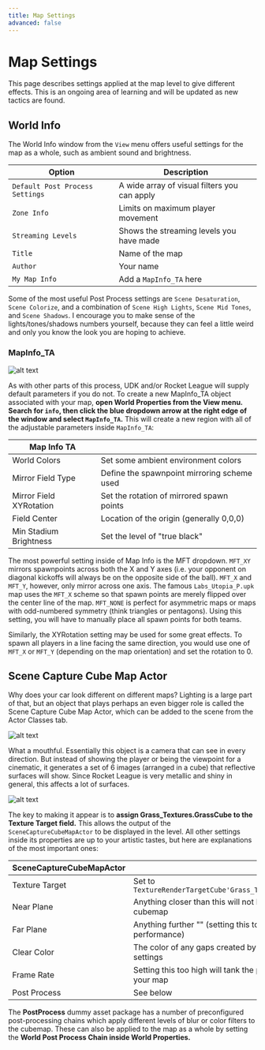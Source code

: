 ```yaml
---
title: Map Settings
advanced: false
---
```

# Map Settings

This page describes settings applied at the map level to give different effects. This is an ongoing area of learning and will be updated as new tactics are found.

## World Info

The World Info window from the `View` menu offers useful settings for the map as a whole, such as ambient sound and brightness.

| Option                          | Description                                  |
| ------------------------------- | -------------------------------------------- |
| `Default Post Process Settings` | A wide array of visual filters you can apply |
| `Zone Info`                     | Limits on maximum player movement            |
| `Streaming Levels`              | Shows the streaming levels you have made     |
| `Title`                         | Name of the map                              |
| `Author`                        | Your name                                    |
| `My Map Info`                   | Add a `MapInfo_TA` here                      |

Some of the most useful Post Process settings are `Scene Desaturation`, `Scene Colorize`, and a combination of `Scene High Lights`, `Scene Mid Tones`, and `Scene Shadows`. I encourage you to make sense of the lights/tones/shadows numbers yourself, because they can feel a little weird and only you know the look you are hoping to achieve.

### MapInfo_TA

![alt text](/images/newmapinfo.png "Very informative, much TA")

As with other parts of this process, UDK and/or Rocket League will supply default parameters if you do not. To create a new MapInfo_TA object associated with your map, **open World Properties from the View menu. Search for `info`, then click the blue dropdown arrow at the right edge of the window and select `MapInfo_TA`.** This will create a new region with all of the adjustable parameters inside `MapInfo_TA`:

| Map Info TA             |                                             |
| ----------------------- | ------------------------------------------- |
| World Colors            | Set some ambient environment colors         |
| Mirror Field Type       | Define the spawnpoint mirroring scheme used |
| Mirror Field XYRotation | Set the rotation of mirrored spawn points   |
| Field Center            | Location of the origin (generally 0,0,0)    |
| Min Stadium Brightness  | Set the level of "true black"               |

The most powerful setting inside of Map Info is the MFT dropdown. `MFT_XY` mirrors spawnpoints across both the X and Y axes (i.e. your opponent on diagonal kickoffs will always be on the opposite side of the ball). `MFT_X` and `MFT_Y`, however, only mirror across one axis. The famous `Labs_Utopia_P.upk` map uses the `MFT_X` scheme so that spawn points are merely flipped over the center line of the map. `MFT_NONE` is perfect for asymmetric maps or maps with odd-numbered symmetry (think triangles or pentagons). Using this setting, you will have to manually place all spawn points for both teams.

Similarly, the XYRotation setting may be used for some great effects. To spawn all players in a line facing the same direction, you would use one of `MFT_X` or `MFT_Y` (depending on the map orientation) and set the rotation to 0.

## Scene Capture Cube Map Actor

Why does your car look different on different maps? Lighting is a large part of that, but an object that plays perhaps an even bigger role is called the Scene Capture Cube Map Actor, which can be added to the scene from the Actor Classes tab.

![alt text](/images/UDK/basics/scenecapturecubemapactor.jpg "A time for reflection")

What a mouthful. Essentially this object is a camera that can see in every direction. But instead of showing the player or being the viewpoint for a cinematic, it generates a set of 6 images (arranged in a cube) that reflective surfaces will show. Since Rocket League is very metallic and shiny in general, this affects a lot of surfaces.

![alt text](/images/UDK/basics/mapsettings_sccma.png "Capture deez cubez")

The key to making it appear is to **assign Grass_Textures.GrassCube to the Texture Target field.** This allows the output of the `SceneCaptureCubeMapActor` to be displayed in the level. All other settings inside its properties are up to your artistic tastes, but here are explanations of the most important ones:

| SceneCaptureCubeMapActor |                                                                   |
| ------------------------ | ----------------------------------------------------------------- |
| Texture Target           | Set to `TextureRenderTargetCube'Grass_Textures.GrassCube'`        |
| Near Plane               | Anything closer than this will not be captured in the cubemap     |
| Far Plane                | Anything further "" (setting this too high will tank performance) |
| Clear Color              | The color of any gaps created by the Near/Far Plane settings      |
| Frame Rate               | Setting this too high will tank the performance of your map       |
| Post Process             | See below                                                         |

The **PostProcess** dummy asset package has a number of preconfigured post-processing chains which apply different levels of blur or color filters to the cubemap. These can also be applied to the map as a whole by setting the **World Post Process Chain inside World Properties.**

<!-- | Auto cam |     |
| -------- | --- |
|          |     |

| Spectator |     |
| --------- | --- |
|           |     |

| Sound                |
| -------------------- | ------------------------------------------------------------------------------------------------------ |
| arena sound settings | plays sound when a certain event happens. You can choose from one of the existing arena sound settings | -->
